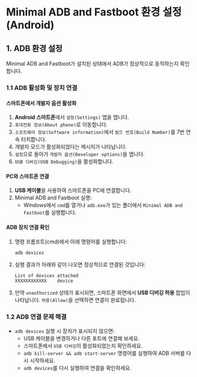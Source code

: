 # Minimal ADB and Fastboot 환경 설정 (Android)

## 1. ADB 환경 설정
Minimal ADB and Fastboot가 설치된 상태에서 ADB가 정상적으로 동작하는지 확인합니다.

### 1.1 ADB 활성화 및 장치 연결

#### 스마트폰에서 개발자 옵션 활성화
1. **Android 스마트폰**에서 `설정(Settings)` 앱을 엽니다.
2. `휴대전화 정보(About phone)`로 이동합니다.
3. `소프트웨어 정보(Software information)`에서 `빌드 번호(Build Number)`를 7번 연속 터치합니다.
4. 개발자 모드가 활성화되었다는 메시지가 나타납니다.
5. `설정`으로 돌아가 `개발자 옵션(Developer options)`을 엽니다.
6. `USB 디버깅(USB Debugging)`을 활성화합니다.

#### PC와 스마트폰 연결
1. **USB 케이블**을 사용하여 스마트폰을 PC에 연결합니다.
2. Minimal ADB and Fastboot 실행:
   - Windows에서 `cmd`를 열거나 `adb.exe`가 있는 폴더에서 `Minimal ADB and Fastboot`를 실행합니다.

#### ADB 장치 연결 확인
1. 명령 프롬프트(cmd)에서 아래 명령어를 실행합니다:
   ```sh
   adb devices
   ```
2. 실행 결과가 아래와 같이 나오면 정상적으로 연결된 것입니다:
   ```
   List of devices attached
   XXXXXXXXXXXX    device
   ```
3. 만약 `unauthorized` 상태가 표시되면, 스마트폰 화면에서 **USB 디버깅 허용** 팝업이 나타납니다. `허용(Allow)`을 선택하면 연결이 완료됩니다.

### 1.2 ADB 연결 문제 해결
- `adb devices` 실행 시 장치가 표시되지 않으면:
  - USB 케이블을 변경하거나 다른 포트에 연결해 보세요.
  - 스마트폰에서 `USB 디버깅`이 활성화되었는지 확인하세요.
  - `adb kill-server && adb start-server` 명령어를 실행하여 ADB 서버를 다시 시작하세요.
  - `adb devices`를 다시 실행하여 연결을 확인하세요.


